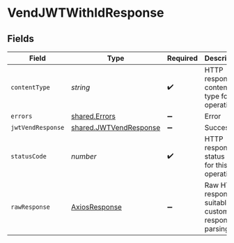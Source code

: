 # VendJWTWithIdResponse


## Fields

| Field                                                            | Type                                                             | Required                                                         | Description                                                      |
| ---------------------------------------------------------------- | ---------------------------------------------------------------- | ---------------------------------------------------------------- | ---------------------------------------------------------------- |
| `contentType`                                                    | *string*                                                         | :heavy_check_mark:                                               | HTTP response content type for this operation                    |
| `errors`                                                         | [shared.Errors](../../models/shared/errors.md)                   | :heavy_minus_sign:                                               | Error                                                            |
| `jwtVendResponse`                                                | [shared.JWTVendResponse](../../models/shared/jwtvendresponse.md) | :heavy_minus_sign:                                               | Success                                                          |
| `statusCode`                                                     | *number*                                                         | :heavy_check_mark:                                               | HTTP response status code for this operation                     |
| `rawResponse`                                                    | [AxiosResponse](https://axios-http.com/docs/res_schema)          | :heavy_minus_sign:                                               | Raw HTTP response; suitable for custom response parsing          |